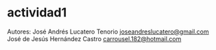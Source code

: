 # actividad1

Autores: José Andrés Lucatero Tenorio joseandreslucatero@gmail.com
         José de Jesús Hernández Castro carrousel.182@hotmail.com
